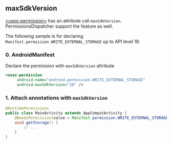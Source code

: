 ## maxSdkVersion

[\<uses-permission\>](https://developer.android.com/guide/topics/manifest/uses-permission-element.html) has an attribute call `maxSdkVersion`. PermissionsDispatcher support the feature as well.

The following sample is for declaring `Manifest.permisison.WRITE_EXTERNAL_STORAGE` up to API level 18.

### 0. AndroidManifest

Declare the permission with `maxSdkVersion` attribute

```xml
<uses-permission
     android:name="android.permission.WRITE_EXTERNAL_STORAGE"
     android:maxSdkVersion="18" />
```

### 1. Attach annotations with `maxSdkVersion`

```java
@RuntimePermissions
public class MainActivity extends AppCompatActivity {
    @NeedsPermission(value = Manifest.permission.WRITE_EXTERNAL_STORAGE, maxSdkVersion = 18)
    void getStorage() {
        // ...
    }
}
```
